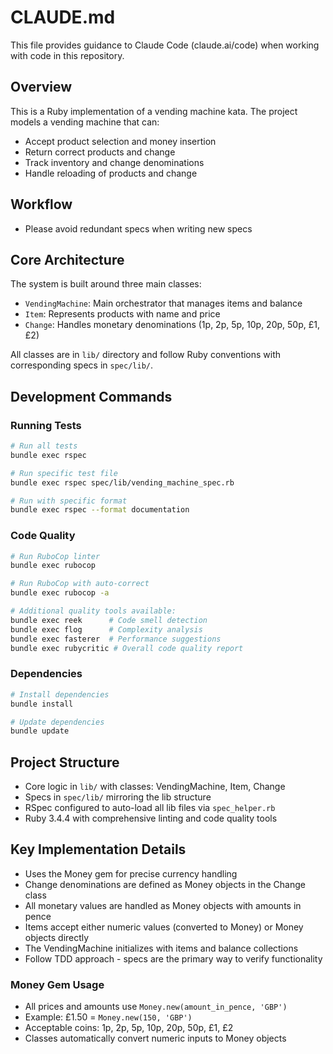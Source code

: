 # CLAUDE.md

This file provides guidance to Claude Code (claude.ai/code) when working with code in this repository.

## Overview
This is a Ruby implementation of a vending machine kata. The project models a vending machine that can:
- Accept product selection and money insertion
- Return correct products and change
- Track inventory and change denominations
- Handle reloading of products and change

## Workflow
- Please avoid redundant specs when writing new specs

## Core Architecture
The system is built around three main classes:
- `VendingMachine`: Main orchestrator that manages items and balance
- `Item`: Represents products with name and price
- `Change`: Handles monetary denominations (1p, 2p, 5p, 10p, 20p, 50p, £1, £2)

All classes are in `lib/` directory and follow Ruby conventions with corresponding specs in `spec/lib/`.

## Development Commands

### Running Tests
```bash
# Run all tests
bundle exec rspec

# Run specific test file
bundle exec rspec spec/lib/vending_machine_spec.rb

# Run with specific format
bundle exec rspec --format documentation
```

### Code Quality
```bash
# Run RuboCop linter
bundle exec rubocop

# Run RuboCop with auto-correct
bundle exec rubocop -a

# Additional quality tools available:
bundle exec reek      # Code smell detection
bundle exec flog      # Complexity analysis
bundle exec fasterer  # Performance suggestions
bundle exec rubycritic # Overall code quality report
```

### Dependencies
```bash
# Install dependencies
bundle install

# Update dependencies
bundle update
```

## Project Structure
- Core logic in `lib/` with classes: VendingMachine, Item, Change
- Specs in `spec/lib/` mirroring the lib structure
- RSpec configured to auto-load all lib files via `spec_helper.rb`
- Ruby 3.4.4 with comprehensive linting and code quality tools

## Key Implementation Details
- Uses the Money gem for precise currency handling
- Change denominations are defined as Money objects in the Change class
- All monetary values are handled as Money objects with amounts in pence
- Items accept either numeric values (converted to Money) or Money objects directly
- The VendingMachine initializes with items and balance collections
- Follow TDD approach - specs are the primary way to verify functionality

### Money Gem Usage
- All prices and amounts use `Money.new(amount_in_pence, 'GBP')`
- Example: £1.50 = `Money.new(150, 'GBP')`
- Acceptable coins: 1p, 2p, 5p, 10p, 20p, 50p, £1, £2
- Classes automatically convert numeric inputs to Money objects
